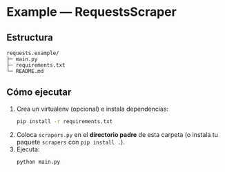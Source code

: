 # Example — RequestsScraper

## Estructura
```
requests.example/
├─ main.py
├─ requirements.txt
└─ README.md
```

## Cómo ejecutar
1) Crea un virtualenv (opcional) e instala dependencias:
   ```bash
   pip install -r requirements.txt
   ```
2) Coloca `scrapers.py` en el **directorio padre** de esta carpeta (o instala tu paquete `scrapers` con `pip install .`).
3) Ejecuta:
   ```bash
   python main.py
   ```
